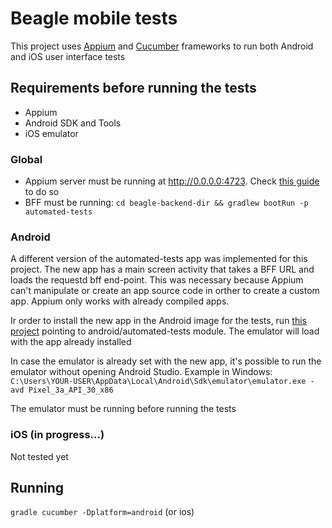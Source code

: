 # Beagle mobile tests

This project uses [Appium](http://appium.io/) and [Cucumber](https://cucumber.io/) frameworks to run both Android and iOS user interface tests

## Requirements before running the tests

- Appium
- Android SDK and Tools
- iOS emulator

### Global

- Appium server must be running at http://0.0.0.0:4723. Check [this guide](http://appium.io/docs/en/about-appium/getting-started/) to do so
- BFF must be running: ``cd beagle-backend-dir && gradlew bootRun -p automated-tests``

### Android

A different version of the automated-tests app was implemented for this project. The new app has 
a main screen activity that takes a BFF URL and loads the requestd bff end-point. This was necessary because 
Appium can't manipulate or create an app source code in orther to create a custom app. Appium only 
works with already compiled apps.

Ir order to install the new app in the Android image for the tests, run [this project](https://github.com/ZupIT/beagle/tree/feature/igor_appium) pointing to
android/automated-tests module. The emulator will load with the app already installed 

In case the emulator is already set with the new app, it's possible to run the emulator without opening Android Studio.
Example in Windows: ``C:\Users\YOUR-USER\AppData\Local\Android\Sdk\emulator\emulator.exe -avd Pixel_3a_API_30_x86``

The emulator must be running before running the tests
 
### iOS (in progress...)

Not tested yet
  
## Running

``gradle cucumber -Dplatform=android`` (or ios)


